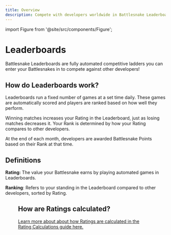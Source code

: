 ```yaml
---
title: Overview
description: Compete with developers worldwide in Battlesnake Leaderboards.
---
```


import Figure from '@site/src/components/Figure';

# Leaderboards

Battlesnake Leaderboards are fully automated competitive ladders you can enter your Battlesnakes in to compete against other developers!

## How do Leaderboards work?

Leaderboards run a fixed number of games at a set time daily. These games are automatically scored and players are ranked based on how well they perform.

Winning matches increases your Rating in the Leaderboard, just as losing matches decreases it. Your Rank is determined by how your Rating compares to other developers.

At the end of each month, developers are awarded Battlesnake Points based on their Rank at that time.

## Definitions

**Rating:** The value your Battlesnake earns by playing automated games in Leaderboards.

**Ranking**: Refers to your standing in the Leaderboard compared to other developers, sorted by Rating.

<Figure caption="Ranking and Rating as shown on the Leaderboards." src="/img/leaderboard-legend.png" />

## How are Ratings calculated?

[Learn more about about how Ratings are calculated in the Rating Calculations guide here.](./ratings)
